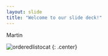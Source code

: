 ```yaml
---
layout: slide
title: "Welcome to our slide deck!"
---
```


Martin 

![orderedlistocat](https://octodex.github.com/images/orderedlistocat.png)
{: .center}
